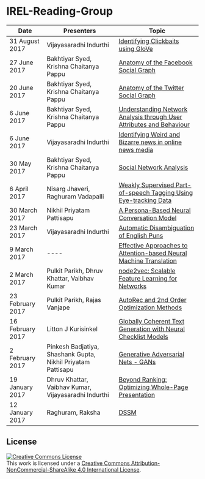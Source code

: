 # IREL-Reading-Group

|Date|Presenters|Topic   |
|---|---|---|
|31 August 2017|Vijayasaradhi Indurthi|[Identifying Clickbaits using GloVe](./Clickbait_glove/Identifying%20Clickbaits%20using%20GloVe.pdf)|
27 June 2017| Bakhtiyar Syed, Krishna Chaitanya Pappu|[Anatomy of the Facebook Social Graph](./Anatomy%20of%20the%20Facebook%20Social%20Graph/Facebook_Anatomy.pdf)|
20 June 2017| Bakhtiyar Syed, Krishna Chaitanya Pappu|[Anatomy of the Twitter Social Graph](./Anatomy%20of%20the%20Twitter%20Social%20Graph/TWITTER_ONLY.pdf)|
|6 June 2017| Bakhtiyar Syed, Krishna Chaitanya Pappu|[Understanding Network Analysis through User Attributes and Behaviour](./Social%20Network%20Analysis/Social%20Network%20Structure.pptx)|
|6 June 2017|Vijayasaradhi Indurthi|[Identifying Weird and Bizarre news in online news media](./Identifying%20Weird%20and%20Bizarre)|
|30 May 2017| Bakhtiyar Syed, Krishna Chaitanya Pappu|[Social Network Analysis](./Social%20Network%20Analysis/SNAStructurePresentation1.pptx)|
|6 April 2017|Nisarg Jhaveri, Raghuram Vadapalli|[Weakly Supervised Part-of-speech Tagging Using Eye-tracking Data](https://www.aclweb.org/anthology/P/P16/P16-2094.pdf)|
|30 March 2017|Nikhil Priyatam Pattisapu |[A Persona-Based Neural Conversation Model](https://arxiv.org/pdf/1603.06155.pdf)|
|23 March 2017|Vijayasaradhi Indurthi |[Automatic Disambiguation of English Puns](./Automatic%20Disambiguation%20of%20Puns)|
|9 March 2017|----|[Effective Approaches to Attention-based Neural Machine Translation](./Effective_Approaches_to_Attention_based_Neural_Machine_Translation) |
|2 March 2017|Pulkit Parikh, Dhruv Khattar, Vaibhav Kumar|[node2vec: Scalable Feature Learning for Networks](./Beyond%20Ranking:%20Optimizing%20Whole-Page%20Presentation)|
|23 February 2017|Pulkit Parikh, Rajas Vanjape|[AutoRec and 2nd Order Optimization Methods](./AutoRec%20and%202nd%20Order%20Optimization%20Methods)|
|16 February 2017|Litton J Kurisinkel|[Globally Coherent Text Generation with Neural Checklist Models](./Globally%20Coherent%20Text%20Generation%20with%20Neural%20Checklist%20Models)|
|2 February 2017|Pinkesh Badjatiya, Shashank Gupta, Nikhil Priyatam Pattisapu|[Generative Adversarial Nets - GANs](./Generative%20Adversarial%20Nets%20-%20GANs)|
|19 January 2017|Dhruv Khattar, Vaibhav Kumar, Vijayasaradhi Indurthi|[Beyond Ranking: Optimizing Whole-Page Presentation](./Beyond%20Ranking:%20Optimizing%20Whole-Page%20Presentation)|
|12 January 2017|Raghuram, Raksha|[DSSM](./DSSM)|

## License
<a rel="license" href="http://creativecommons.org/licenses/by-nc-sa/4.0/"><img alt="Creative Commons License" style="border-width:0" src="https://i.creativecommons.org/l/by-nc-sa/4.0/88x31.png" /></a><br />This work is licensed under a <a rel="license" href="http://creativecommons.org/licenses/by-nc-sa/4.0/">Creative Commons Attribution-NonCommercial-ShareAlike 4.0 International License</a>.
